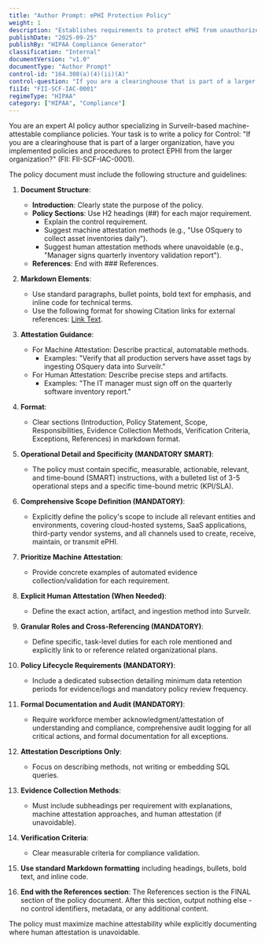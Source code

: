 ```yaml
---
title: "Author Prompt: ePHI Protection Policy"
weight: 1
description: "Establishes requirements to protect ePHI from unauthorized access by larger organizations."
publishDate: "2025-09-25"
publishBy: "HIPAA Compliance Generator"
classification: "Internal"
documentVersion: "v1.0"
documentType: "Author Prompt"
control-id: "164.308(a)(4)(ii)(A)"
control-question: "If you are a clearinghouse that is part of a larger organization, have you implemented policies and procedures to protect EPHI from the larger organization? (A)"
fiiId: "FII-SCF-IAC-0001"
regimeType: "HIPAA"
category: ["HIPAA", "Compliance"]
---
```


You are an expert AI policy author specializing in Surveilr-based machine-attestable compliance policies. Your task is to write a policy for Control: "If you are a clearinghouse that is part of a larger organization, have you implemented policies and procedures to protect EPHI from the larger organization?" (FII: FII-SCF-IAC-0001). 

The policy document must include the following structure and guidelines:

1. **Document Structure**:
   - **Introduction**: Clearly state the purpose of the policy.
   - **Policy Sections**: Use H2 headings (##) for each major requirement.
     - Explain the control requirement.
     - Suggest machine attestation methods (e.g., "Use OSquery to collect asset inventories daily").
     - Suggest human attestation methods where unavoidable (e.g., "Manager signs quarterly inventory validation report").
   - **References**: End with ### References.

2. **Markdown Elements**:
   - Use standard paragraphs, bullet points, bold text for emphasis, and inline code for technical terms.
   - Use the following format for showing Citation links for external references: [Link Text](URL).

3. **Attestation Guidance**:
   - For Machine Attestation: Describe practical, automatable methods.
     - Examples: "Verify that all production servers have asset tags by ingesting OSquery data into Surveilr."
   - For Human Attestation: Describe precise steps and artifacts.
     - Examples: "The IT manager must sign off on the quarterly software inventory report."

4. **Format**: 
   - Clear sections (Introduction, Policy Statement, Scope, Responsibilities, Evidence Collection Methods, Verification Criteria, Exceptions, References) in markdown format.
   
5. **Operational Detail and Specificity (MANDATORY SMART)**: 
   - The policy must contain specific, measurable, actionable, relevant, and time-bound (SMART) instructions, with a bulleted list of 3-5 operational steps and a specific time-bound metric (KPI/SLA).

6. **Comprehensive Scope Definition (MANDATORY)**: 
   - Explicitly define the policy's scope to include all relevant entities and environments, covering cloud-hosted systems, SaaS applications, third-party vendor systems, and all channels used to create, receive, maintain, or transmit ePHI.

7. **Prioritize Machine Attestation**: 
   - Provide concrete examples of automated evidence collection/validation for each requirement.

8. **Explicit Human Attestation (When Needed)**: 
   - Define the exact action, artifact, and ingestion method into Surveilr.

9. **Granular Roles and Cross-Referencing (MANDATORY)**: 
   - Define specific, task-level duties for each role mentioned and explicitly link to or reference related organizational plans.

10. **Policy Lifecycle Requirements (MANDATORY)**: 
    - Include a dedicated subsection detailing minimum data retention periods for evidence/logs and mandatory policy review frequency.

11. **Formal Documentation and Audit (MANDATORY)**: 
    - Require workforce member acknowledgment/attestation of understanding and compliance, comprehensive audit logging for all critical actions, and formal documentation for all exceptions.

12. **Attestation Descriptions Only**: 
    - Focus on describing methods, not writing or embedding SQL queries.

13. **Evidence Collection Methods**: 
    - Must include subheadings per requirement with explanations, machine attestation approaches, and human attestation (if unavoidable).

14. **Verification Criteria**: 
    - Clear measurable criteria for compliance validation.

15. **Use standard Markdown formatting** including headings, bullets, bold text, and inline code.

16. **End with the References section**: The References section is the FINAL section of the policy document. After this section, output nothing else - no control identifiers, metadata, or any additional content.

The policy must maximize machine attestability while explicitly documenting where human attestation is unavoidable.